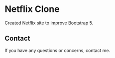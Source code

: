 # Netflix Clone

Created Netflix site to improve Bootstrap 5. 

## Contact

If you have any questions or concerns, contact me.
